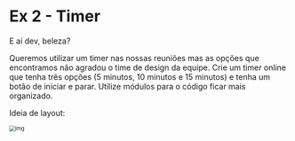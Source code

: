 # Ex 2 - Timer

E aí dev, beleza?

Queremos utilizar um timer nas nossas reuniões mas as opções que encontramos não agradou o time de design da equipe. Crie um timer online que tenha três opções (5 minutos, 10 minutos e 15 minutos) e tenha um botão de iniciar e parar. Utilize módulos para o código ficar mais organizado.

Ideia de layout:

<img src="https://lh6.googleusercontent.com/fhGEtikp6gYrkdLm4WjZPdDvscih4oXx6SScT-95WmZtbI7W6QV9AkYQ62pGtcimHeDWXrCh5VEwC_udUzCtxViP7ZUVch04r4bPqAdxUCw83naegcCIEmYEMhAoYMf669lvjqo7vATx" alt="img" style="zoom:67%;" />

